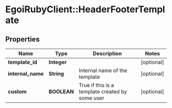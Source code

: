 # EgoiRubyClient::HeaderFooterTemplate

## Properties
Name | Type | Description | Notes
------------ | ------------- | ------------- | -------------
**template_id** | **Integer** |  | [optional] 
**internal_name** | **String** | Internal name of the template | [optional] 
**custom** | **BOOLEAN** | True if this is a template created by some user | [optional] 


